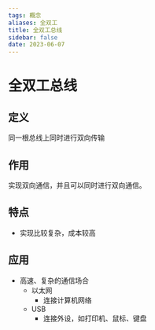 ```yaml
---
tags: 概念
aliases: 全双工
title: 全双工总线
sidebar: false
date: 2023-06-07
---
```

# 全双工总线

## 定义

同一根总线上同时进行双向传输

## 作用

实现双向通信，并且可以同时进行双向通信。

## 特点

- 实现比较复杂，成本较高

## 应用

- 高速、复杂的通信场合
	- 以太网
		- 连接计算机网络
	- USB
		- 连接外设，如打印机、鼠标、键盘